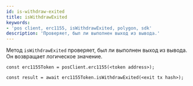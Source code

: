 ```yaml
---
id: is-withdraw-exited
title: isWithdrawExited
keywords:
- 'pos client, erc1155, isWithdrawExited, polygon, sdk'
description: 'Проверяет, был ли выполнен выход из вывода.'
---
```


Метод `isWithdrawExited` проверяет, был ли выполнен выход из вывода. Он возвращает логическое значение.

```
const erc1155Token = posClient.erc1155(<token address>);

const result = await erc1155Token.isWithdrawExited(<exit tx hash>);

```
